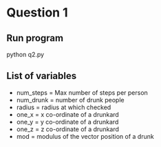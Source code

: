 # Question 1

## Run program
python q2.py

## List of variables
- num_steps = Max number of steps per person
- num_drunk = number of drunk people
- radius = radius at which checked
- one_x = x co-ordinate of a drunkard
- one_y = y co-ordinate of a  drunkard
- one_z = z co-ordinate of a drunkard
- mod = modulus of the vector position of a drunk